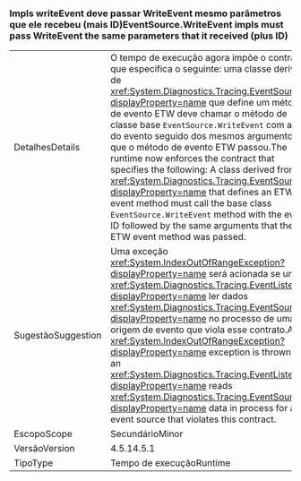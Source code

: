 ### <a name="eventsourcewriteevent-impls-must-pass-writeevent-the-same-parameters-that-it-received-plus-id"></a><span data-ttu-id="2c46b-101">Impls writeEvent deve passar WriteEvent mesmo parâmetros que ele recebeu (mais ID)</span><span class="sxs-lookup"><span data-stu-id="2c46b-101">EventSource.WriteEvent impls must pass WriteEvent the same parameters that it received (plus ID)</span></span>

|   |   |
|---|---|
|<span data-ttu-id="2c46b-102">Detalhes</span><span class="sxs-lookup"><span data-stu-id="2c46b-102">Details</span></span>|<span data-ttu-id="2c46b-103">O tempo de execução agora impõe o contrato que especifica o seguinte: uma classe derivada de <xref:System.Diagnostics.Tracing.EventSource?displayProperty=name> que define um método de evento ETW deve chamar o método de classe base <code>EventSource.WriteEvent</code> com a ID do evento seguido dos mesmos argumentos que o método de evento ETW passou.</span><span class="sxs-lookup"><span data-stu-id="2c46b-103">The runtime now enforces the contract that specifies the following: A class derived from <xref:System.Diagnostics.Tracing.EventSource?displayProperty=name> that defines an ETW event method must call the base class <code>EventSource.WriteEvent</code> method with the event ID followed by the same arguments that the ETW event method was passed.</span></span>|
|<span data-ttu-id="2c46b-104">Sugestão</span><span class="sxs-lookup"><span data-stu-id="2c46b-104">Suggestion</span></span>|<span data-ttu-id="2c46b-105">Uma exceção <xref:System.IndexOutOfRangeException?displayProperty=name> será acionada se um <xref:System.Diagnostics.Tracing.EventListener?displayProperty=name> ler dados <xref:System.Diagnostics.Tracing.EventSource?displayProperty=name> no processo de uma origem de evento que viola esse contrato.</span><span class="sxs-lookup"><span data-stu-id="2c46b-105">An <xref:System.IndexOutOfRangeException?displayProperty=name> exception is thrown if an <xref:System.Diagnostics.Tracing.EventListener?displayProperty=name> reads <xref:System.Diagnostics.Tracing.EventSource?displayProperty=name> data in process for an event source that violates this contract.</span></span>|
|<span data-ttu-id="2c46b-106">Escopo</span><span class="sxs-lookup"><span data-stu-id="2c46b-106">Scope</span></span>|<span data-ttu-id="2c46b-107">Secundário</span><span class="sxs-lookup"><span data-stu-id="2c46b-107">Minor</span></span>|
|<span data-ttu-id="2c46b-108">Versão</span><span class="sxs-lookup"><span data-stu-id="2c46b-108">Version</span></span>|<span data-ttu-id="2c46b-109">4.5.1</span><span class="sxs-lookup"><span data-stu-id="2c46b-109">4.5.1</span></span>|
|<span data-ttu-id="2c46b-110">Tipo</span><span class="sxs-lookup"><span data-stu-id="2c46b-110">Type</span></span>|<span data-ttu-id="2c46b-111">Tempo de execução</span><span class="sxs-lookup"><span data-stu-id="2c46b-111">Runtime</span></span>|

